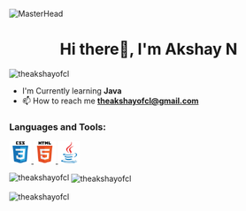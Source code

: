 ![MasterHead](http://logoman.ca/wp-content/uploads/2018/01/Slider-Banner-Programming-Image-.jpg)


<h1 align="center">Hi there👋, I'm Akshay N</h1>




<p align="left"> <img src="https://komarev.com/ghpvc/?username=theakshayofcl&label=Profile%20views&color=0e75b6&style=flat" alt="theakshayofcl" /> </p>

- I'm Currently learning **Java**
- 📫 How to reach me **theakshayofcl@gmail.com**






<h3 align="left">Languages and Tools:</h3>
<p align="left"> <a href="https://www.w3schools.com/css/" target="_blank" rel="noreferrer"> <img src="https://raw.githubusercontent.com/devicons/devicon/master/icons/css3/css3-original-wordmark.svg" alt="css3" width="40" height="40"/> </a> <a href="https://www.w3.org/html/" target="_blank" rel="noreferrer"> <img src="https://raw.githubusercontent.com/devicons/devicon/master/icons/html5/html5-original-wordmark.svg" alt="html5" width="40" height="40"/> </a> <a href="https://www.java.com" target="_blank" rel="noreferrer"> <img src="https://raw.githubusercontent.com/devicons/devicon/master/icons/java/java-original.svg" alt="java" width="40" height="40"/> </a> </p>

<p><img align="left" src="https://github-readme-stats.vercel.app/api/top-langs?username=theakshayofcl&show_icons=true&locale=en&layout=compact" alt="theakshayofcl" /></p>

<p>&nbsp;<img align="center" src="https://github-readme-stats.vercel.app/api?username=theakshayofcl&show_icons=true&locale=en" alt="theakshayofcl" /></p>

<p><img align="center" src="https://github-readme-streak-stats.herokuapp.com/?user=theakshayofcl&" alt="theakshayofcl" /></p>
